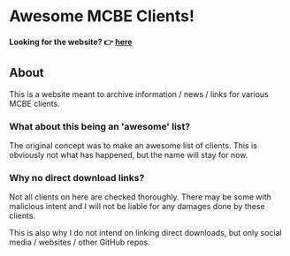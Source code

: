 # Awesome MCBE Clients!

#### Looking for the website? 👉 [here](https://weissnix4711.github.io/mcbe-clients-awesome)

## About

This is a website meant to archive information / news / links for various MCBE clients.

### What about this being an 'awesome' list?

The original concept was to make an awesome list of clients. This is obviously not what has happened, but the name will stay for now.

### Why no direct download links?

Not all clients on here are checked thoroughly. There may be some with malicious intent and I will not be liable for any damages done by these clients.

This is also why I do not intend on linking direct downloads, but only social media / websites / other GitHub repos.
